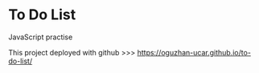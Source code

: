 # To Do List

JavaScript practise

This project deployed with github >>> https://oguzhan-ucar.github.io/to-do-list/
